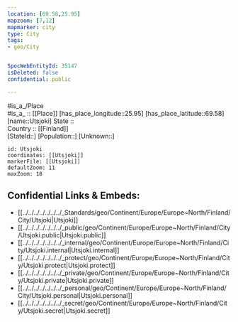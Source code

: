 ```yaml
---
location: [69.58,25.95] 
mapzoom: [7,12] 
mapmarker: city 
type: City
tags:
- geo/City


SpocWebEntityId: 35147
isDeleted: false
confidential: public

---
```

#is_a_/Place  
#is_a_ :: [[Place]] 
[has_place_longitude::25.95] 
[has_place_latitude::69.58] 
[name::Utsjoki] 
State ::  
Country :: [[Finland]]  
[StateId::] 
[Population::] 
[Unknown::] 


```leaflet
id: Utsjoki
coordinates: [[Utsjoki]] 
markerFile: [[Utsjoki]] 
defaultZoom: 11 
maxZoom: 18
```


## Confidential Links & Embeds: 
- [[../../../../../../../_Standards/geo/Continent/Europe/Europe~North/Finland/City/Utsjoki|Utsjoki]] 
- [[../../../../../../../_public/geo/Continent/Europe/Europe~North/Finland/City/Utsjoki.public|Utsjoki.public]] 
- [[../../../../../../../_internal/geo/Continent/Europe/Europe~North/Finland/City/Utsjoki.internal|Utsjoki.internal]] 
- [[../../../../../../../_protect/geo/Continent/Europe/Europe~North/Finland/City/Utsjoki.protect|Utsjoki.protect]] 
- [[../../../../../../../_private/geo/Continent/Europe/Europe~North/Finland/City/Utsjoki.private|Utsjoki.private]] 
- [[../../../../../../../_personal/geo/Continent/Europe/Europe~North/Finland/City/Utsjoki.personal|Utsjoki.personal]] 
- [[../../../../../../../_secret/geo/Continent/Europe/Europe~North/Finland/City/Utsjoki.secret|Utsjoki.secret]] 
